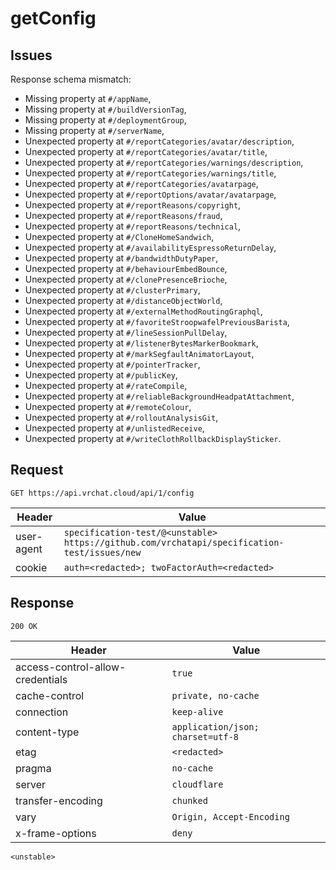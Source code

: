 # getConfig

## Issues
Response schema mismatch:
* Missing property at ``#/appName``,
* Missing property at ``#/buildVersionTag``,
* Missing property at ``#/deploymentGroup``,
* Missing property at ``#/serverName``,
* Unexpected property at ``#/reportCategories/avatar/description``,
* Unexpected property at ``#/reportCategories/avatar/title``,
* Unexpected property at ``#/reportCategories/warnings/description``,
* Unexpected property at ``#/reportCategories/warnings/title``,
* Unexpected property at ``#/reportCategories/avatarpage``,
* Unexpected property at ``#/reportOptions/avatar/avatarpage``,
* Unexpected property at ``#/reportReasons/copyright``,
* Unexpected property at ``#/reportReasons/fraud``,
* Unexpected property at ``#/reportReasons/technical``,
* Unexpected property at ``#/CloneHomeSandwich``,
* Unexpected property at ``#/availabilityEspressoReturnDelay``,
* Unexpected property at ``#/bandwidthDutyPaper``,
* Unexpected property at ``#/behaviourEmbedBounce``,
* Unexpected property at ``#/clonePresenceBrioche``,
* Unexpected property at ``#/clusterPrimary``,
* Unexpected property at ``#/distanceObjectWorld``,
* Unexpected property at ``#/externalMethodRoutingGraphql``,
* Unexpected property at ``#/favoriteStroopwafelPreviousBarista``,
* Unexpected property at ``#/lineSessionPullDelay``,
* Unexpected property at ``#/listenerBytesMarkerBookmark``,
* Unexpected property at ``#/markSegfaultAnimatorLayout``,
* Unexpected property at ``#/pointerTracker``,
* Unexpected property at ``#/publicKey``,
* Unexpected property at ``#/rateCompile``,
* Unexpected property at ``#/reliableBackgroundHeadpatAttachment``,
* Unexpected property at ``#/remoteColour``,
* Unexpected property at ``#/rolloutAnalysisGit``,
* Unexpected property at ``#/unlistedReceive``,
* Unexpected property at ``#/writeClothRollbackDisplaySticker``.
## Request
`GET https://api.vrchat.cloud/api/1/config`

| Header | Value |
| ------ | ----- |
| user-agent | `specification-test/@<unstable> https://github.com/vrchatapi/specification-test/issues/new` |
| cookie | `auth=<redacted>; twoFactorAuth=<redacted>` |


## Response
`200 OK`

| Header | Value |
| ------ | ----- |
| access-control-allow-credentials | `true` |
| cache-control | `private, no-cache` |
| connection | `keep-alive` |
| content-type | `application/json; charset=utf-8` |
| etag | `<redacted>` |
| pragma | `no-cache` |
| server | `cloudflare` |
| transfer-encoding | `chunked` |
| vary | `Origin, Accept-Encoding` |
| x-frame-options | `deny` |

```jsonc
<unstable>
```
